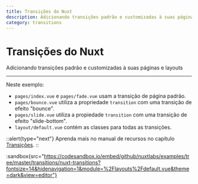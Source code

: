 ```yaml
---
title: Transições do Nuxt
description: Adicionando transições padrão e customizadas à suas páginas e layouts
category: transitions
---
```


# Transições do Nuxt

Adicionando transições padrão e customizadas à suas páginas e layouts

---

Neste exemplo:

- `pages/index.vue` e `pages/fade.vue` usam a transição de página padrão.
- `pages/bounce.vue` utiliza a propriedade `transition` com uma transição de efeito "bounce".
- `pages/slide.vue` utiliza a propiedade `transition` com uma transição de efeito "slide-bottom".
- `layout/default.vue` contém as classes para todas as transições.

::alert{type="next"}
Aprenda mais no manual de recursos no capítulo [Transições](/docs/features/transitions).
::

:sandbox{src="https://codesandbox.io/embed/github/nuxtlabs/examples/tree/master/transitions/nuxt-transitions?fontsize=14&hidenavigation=1&module=%2Flayouts%2Fdefault.vue&theme=dark&view=editor"}
